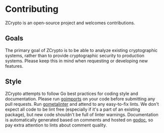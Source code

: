 Contributing
============

ZCrypto is an open-source project and welcomes contributions. 

Goals
-----

The primary goal of ZCrypto is to be able to analyze existing cryptographic systems, rather than to provide cryptographic security to production systems. Please keep this in mind when requesting or developing new features.

Style
-----

ZCrypto attempts to follow Go best practices for coding style and documentation. Please run [goimports](https://godoc.org/golang.org/x/tools/cmd/goimports) on your code before submitting any pull requests. Run [gometalinter](https://github.com/alecthomas/gometalinter) and attend to any easy-to-fix lints. We don't expect all code to be lint free (especially if it's a part of an existing package), but new code shouldn't be full of linter warnings. Documentation is automatically generated based on comments and hosted on [godoc](https://godoc.org/github.com/runZeroInc/excrypto/crypto/ssl3), so pay extra attention to lints about comment quality.
